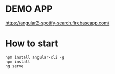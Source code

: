 # DEMO APP
https://angular2-spotify-search.firebaseapp.com/


# How to start

```
npm install angular-cli -g
npm install
ng serve
```
